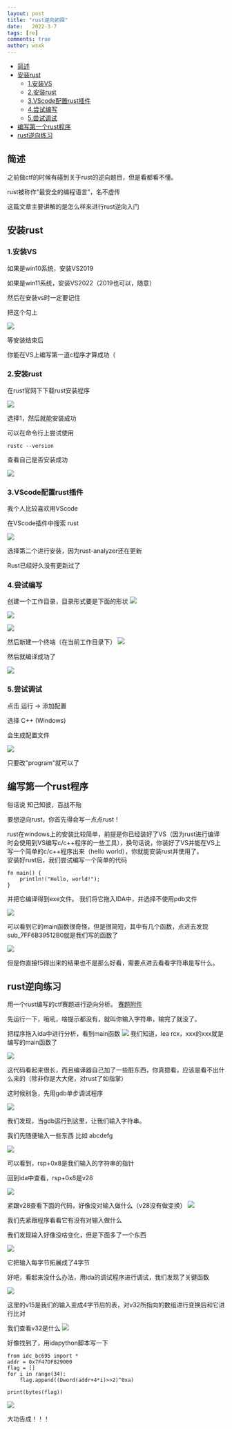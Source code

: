 ```yaml
---
layout: post
title: "rust逆向初探"
date:   2022-3-7
tags: [re]
comments: true
author: wsxk
---
```


- [简述](#简述)
- [安装rust](#安装rust)
  - [1.安装VS](#1安装vs)
  - [2.安装rust](#2安装rust)
  - [3.VScode配置rust插件](#3vscode配置rust插件)
  - [4.尝试编写](#4尝试编写)
  - [5.尝试调试](#5尝试调试)
- [编写第一个rust程序](#编写第一个rust程序)
- [rust逆向练习](#rust逆向练习)


## 简述
之前做ctf的时候有碰到关于rust的逆向题目，但是看都看不懂。

rust被称作“最安全的编程语言”，名不虚传

这篇文章主要讲解的是怎么样来进行rust逆向入门

## 安装rust<br>
### 1.安装VS
如果是win10系统，安装VS2019

如果是win11系统，安装VS2022（2019也可以，随意）

然后在安装vs时一定要记住

把这个勾上

![](https://raw.githubusercontent.com/wsxk/wsxk_pictures/main/2022-3-7-Rust%E7%8E%AF%E5%A2%83%E6%90%AD%E5%BB%BA/1.png)

等安装结束后

你能在VS上编写第一道c程序才算成功（

### 2.安装rust
在rust官网下下载rust安装程序

![](https://raw.githubusercontent.com/wsxk/wsxk_pictures/main/2022-3-7-Rust%E7%8E%AF%E5%A2%83%E6%90%AD%E5%BB%BA/2.png)

选择1，然后就能安装成功

可以在命令行上尝试使用

    rustc --version

查看自己是否安装成功

![](https://raw.githubusercontent.com/wsxk/wsxk_pictures/main/2022-3-7-Rust%E7%8E%AF%E5%A2%83%E6%90%AD%E5%BB%BA/3.png)

### 3.VScode配置rust插件
我个人比较喜欢用VScode

在VScode插件中搜索 rust

![](https://raw.githubusercontent.com/wsxk/wsxk_pictures/main/2022-3-7-Rust%E7%8E%AF%E5%A2%83%E6%90%AD%E5%BB%BA/4.png)

选择第二个进行安装，因为rust-analyzer还在更新

Rust已经好久没有更新过了

### 4.尝试编写
创建一个工作目录，目录形式要是下面的形状
![](https://raw.githubusercontent.com/wsxk/wsxk_pictures/main/2022-3-7-Rust%E7%8E%AF%E5%A2%83%E6%90%AD%E5%BB%BA/5.png)

![](https://raw.githubusercontent.com/wsxk/wsxk_pictures/main/2022-3-7-Rust%E7%8E%AF%E5%A2%83%E6%90%AD%E5%BB%BA/6.png)

![](https://raw.githubusercontent.com/wsxk/wsxk_pictures/main/2022-3-7-Rust%E7%8E%AF%E5%A2%83%E6%90%AD%E5%BB%BA/7.png)

然后新建一个终端（在当前工作目录下）
![](https://raw.githubusercontent.com/wsxk/wsxk_pictures/main/2022-3-7-Rust%E7%8E%AF%E5%A2%83%E6%90%AD%E5%BB%BA/8.png)

然后就编译成功了

![](https://raw.githubusercontent.com/wsxk/wsxk_pictures/main/2022-3-7-Rust%E7%8E%AF%E5%A2%83%E6%90%AD%E5%BB%BA/9.png)

### 5.尝试调试

点击 运行 -> 添加配置

选择 C++ (Windows)

会生成配置文件

![](https://raw.githubusercontent.com/wsxk/wsxk_pictures/main/2022-3-7-Rust%E7%8E%AF%E5%A2%83%E6%90%AD%E5%BB%BA/12.png)

只要改"program"就可以了

## 编写第一个rust程序
俗话说 知己知彼，百战不殆

要想逆向rust，你首先得会写一点点rust！

rust在windows上的安装比较简单，前提是你已经装好了VS（因为rust进行编译时会使用到VS编写c/c++程序的一些工具），换句话说，你装好了VS并能在VS上写一个简单的c/c++程序出来（hello world），你就能安装rust并使用了。<br>
安装好rust后，我们尝试编写一个简单的代码

    fn main() {
        println!("Hello, world!");
    }

并把它编译得到exe文件。
我们将它拖入IDA中，并选择不使用pdb文件


![](https://raw.githubusercontent.com/wsxk/wsxk_pictures/main/2022-3-7-Rust%E9%80%86%E5%90%91%E5%88%9D%E6%8E%A2/1.png)

可以看到它的main函数很奇怪，但是很简短，其中有几个函数，点进去发现
sub_7FF6B39512B0就是我们写的函数了

![](https://raw.githubusercontent.com/wsxk/wsxk_pictures/main/2022-3-7-Rust%E9%80%86%E5%90%91%E5%88%9D%E6%8E%A2/2.png)

但是你直接f5得出来的结果也不是那么好看，需要点进去看看字符串是写什么。

## rust逆向练习
用一个rust编写的ctf赛题进行逆向分析。
[赛题附件](https://raw.githubusercontent.com/wsxk/wsxk_pictures/main/2022-3-7-Rust%E9%80%86%E5%90%91%E5%88%9D%E6%8E%A2/beginner)

先运行一下，哦吼，啥提示都没有，就叫你输入字符串，输完了就没了。


把程序拖入ida中进行分析，看到main函数
![](https://raw.githubusercontent.com/wsxk/wsxk_pictures/main/2022-3-7-Rust%E9%80%86%E5%90%91%E5%88%9D%E6%8E%A2/3.png)
我们知道，lea rcx，xxx的xxx就是编写的main函数了

![](https://raw.githubusercontent.com/wsxk/wsxk_pictures/main/2022-3-7-Rust%E9%80%86%E5%90%91%E5%88%9D%E6%8E%A2/4.png)

这代码看起来很长，而且编译器自己加了一些脏东西，你真摁看，应该是看不出什么来的（除非你是大大佬，对rust了如指掌）

这时候别急，先用gdb单步调试程序

![](https://raw.githubusercontent.com/wsxk/wsxk_pictures/main/2022-3-7-Rust%E9%80%86%E5%90%91%E5%88%9D%E6%8E%A2/5.png)

我们发现，当gdb运行到这里，让我们输入字符串。

我们先随便输入一些东西 比如 abcdefg

![](https://raw.githubusercontent.com/wsxk/wsxk_pictures/main/2022-3-7-Rust%E9%80%86%E5%90%91%E5%88%9D%E6%8E%A2/6.png)

可以看到，rsp+0x8是我们输入的字符串的指针

回到ida中查看，rsp+0x8是v28

![](https://raw.githubusercontent.com/wsxk/wsxk_pictures/main/2022-3-7-Rust%E9%80%86%E5%90%91%E5%88%9D%E6%8E%A2/7.png)


紧跟v28查看下面的代码，好像没对输入做什么（v28没有做变换）
![](https://raw.githubusercontent.com/wsxk/wsxk_pictures/main/2022-3-7-Rust%E9%80%86%E5%90%91%E5%88%9D%E6%8E%A2/8.png)

我们先紧跟程序看看它有没有对输入做什么

我们发现输入好像没啥变化，但是下面多了一个东西

![](https://raw.githubusercontent.com/wsxk/wsxk_pictures/main/2022-3-7-Rust%E9%80%86%E5%90%91%E5%88%9D%E6%8E%A2/9.png)

它把输入每字节拓展成了4字节

好吧，看起来没什么办法，用ida的调试程序进行调试，我们发现了关键函数

![](https://raw.githubusercontent.com/wsxk/wsxk_pictures/main/2022-3-7-Rust%E9%80%86%E5%90%91%E5%88%9D%E6%8E%A2/10.png)

这里的v15是我们的输入变成4字节后的表，对v32所指向的数组进行变换后和它进行比对

我们查看v32是什么
![](https://raw.githubusercontent.com/wsxk/wsxk_pictures/main/2022-3-7-Rust%E9%80%86%E5%90%91%E5%88%9D%E6%8E%A2/11.png)

好像找到了，用idapython脚本写一下


    from idc_bc695 import *
    addr = 0x7F47DF829000
    flag = []
    for i in range(34):
        flag.append((Dword(addr+4*i)>>2)^0xa)

    print(bytes(flag))


![](https://raw.githubusercontent.com/wsxk/wsxk_pictures/main/2022-3-7-Rust%E9%80%86%E5%90%91%E5%88%9D%E6%8E%A2/12.png)

大功告成！！！